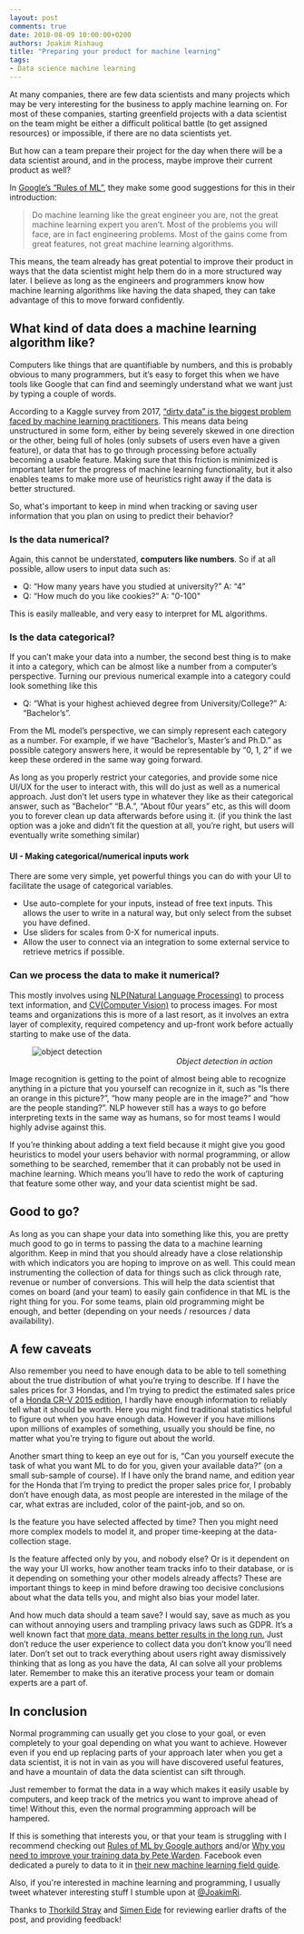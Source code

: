 ```yaml
---
layout: post
comments: true
date: 2018-08-09 10:00:00+0200
authors: Joakim Rishaug
title: "Preparing your product for machine learning"
tags:
- Data science machine learning
---
```


At many companies, there are few data scientists and many projects which may be very interesting for the business to
apply machine learning on. For most of these companies, starting greenfield projects with a data scientist on the team
might be either a difficult political battle (to get assigned resources) or impossible, if there are no data scientists yet.

But how can a team prepare their project for the day when there will be a data scientist
around, and in the process, maybe improve their current product as well?

In [Google’s “Rules of ML”](https://developers.google.com/machine-learning/guides/rules-of-ml/),
they make some good suggestions for this in their introduction:
> Do machine learning like the great engineer you are, not the great machine learning expert you aren’t.
Most of the problems you will face, are in fact engineering problems. Most of the gains come from great features, not great machine learning algorithms.

This means, the team already has great potential to improve their product in ways that the data
scientist might help them do in a more structured way later. I believe as long as the engineers and programmers
know how machine learning algorithms like having the data shaped, they can take advantage of this to move forward confidently.

## What kind of data does a machine learning algorithm like?
Computers like things that are quantifiable by numbers, and this is probably obvious to many programmers,
but it’s easy to forget this when we have tools like Google that can find and seemingly understand what we want just by typing a couple of words.

According to a Kaggle survey from 2017, [“dirty data” is the biggest problem faced by machine learning practitioners](https://www.theverge.com/2017/11/1/16589246/machine-learning-data-science-dirty-data-kaggle-survey-2017).
This means data being unstructured in some form, either by being severely skewed in one direction or the other, being
full of holes (only subsets of users even have a given feature), or data that has to go through processing before
actually becoming a usable feature. Making sure that this friction is minimized is important later for the progress
of machine learning functionality, but it also enables teams to make more use of heuristics right away if the data
is better structured.

So, what's important to keep in mind when tracking or saving user information that you plan on using to predict their behavior?

### Is the data numerical?
Again, this cannot be understated, **computers like numbers**. So if at all possible, allow users to input data such as:
* Q: “How many years have you studied at university?” A: “4”
* Q: “How much do you like cookies?” A: "0-100"


This is easily malleable, and very easy to interpret for ML algorithms.

### Is the data categorical?
If you can’t make your data into a number, the second best thing is to make it into a category,
which can be almost like a number from a computer’s perspective.
Turning our previous numerical example into a category could look something like this
* Q: “What is your highest achieved degree from University/College?” A: “Bachelor’s”.

From the ML model’s perspective,
we can simply represent each category as a number. For example, if we have “Bachelor’s, Master’s and Ph.D.”
as possible category answers here, it would be representable by “0, 1, 2” if we keep these ordered in the same way going forward.

As long as you properly restrict your categories, and provide some nice UI/UX for the user to interact with, this will
do just as well as a numerical approach. Just don’t let users type in whatever they like as their categorical answer,
such as “Bachelor” “B.A.”, “About f0ur years” etc, as this will doom you to forever clean up data afterwards before using it.
(if you think the last option was a joke and didn’t fit the question at all, you’re right, but users will eventually write something similar)

#### UI - Making categorical/numerical inputs work ####
There are some very simple, yet powerful things you can do with your UI to facilitate the usage of categorical variables.
* Use auto-complete for your inputs, instead of free text inputs. This allows the user to write in a natural way, but only select from the subset you have defined.
* Use sliders for scales from 0-X for numerical inputs.
* Allow the user to connect via an integration to some external service to retrieve metrics if possible.

### Can we process the data to make it numerical?
This mostly involves using [NLP(Natural Language Processing)](https://en.wikipedia.org/wiki/Natural_language_processing)
to process text information, and [CV(Computer Vision)](https://en.wikipedia.org/wiki/Computer_vision)
to process images. For most teams and organizations this is more of a last resort, as it involves an extra layer of
complexity, required competency and up-front work before actually starting to make use of the data.

<figure>
    <img class="center-block" src="/images/2018-08-09-preparing-your-product-for-ml/object_detection.jpg" alt="object detection" title="object detection" />
    <figcaption style="text-align:right; font-style:italic;">Object detection in action</figcaption>
</figure>

Image recognition is getting to the point of almost being able to recognize anything in a picture that you yourself
can recognize in it, such as “Is there an orange in this picture?”, “how many people are in the image?” and
“how are the people standing?”. NLP however still has a ways to go before interpreting texts in the same way as humans,
so for most teams I would highly advise against this.

If you’re thinking about adding a text field because it might give you good heuristics to model your
users behavior with normal programming, or allow something to be searched, remember that it can probably
not be used in machine learning. Which means you’ll have to redo the work of capturing that feature some other way, and your data scientist might be sad.

## Good to go?
As long as you can shape your data into something like this, you are pretty much good to go in terms to passing
the data to a machine learning algorithm. Keep in mind that you should already have a close relationship with which
 indicators you are hoping to improve on as well. This could mean instrumenting the collection of
 data for things such as click through rate, revenue or number of conversions. This will help the data scientist
 that comes on board (and your team) to easily gain confidence in that ML is the right thing for you.
 For some teams, plain old programming might be enough, and better (depending on your needs / resources / data availability).

## A few caveats
Also remember you need to have enough data to be able to tell something about the true distribution of what you’re trying to describe.
If I have the sales prices for 3 Hondas, and I’m trying to predict the estimated sales price of a [Honda CR-V 2015 edition](https://en.wikipedia.org/wiki/Honda_CR-V),
I hardly have enough information to reliably tell what it should be worth. Here you might find traditional
statistics helpful to figure out when you have enough data. However if you have millions upon millions of examples
of something, usually you should be fine, no matter what you’re trying to figure out about the world.

Another smart thing to keep an eye out for is, “Can you yourself execute the task of what you want ML to do for you,
given your available data?” (on a small sub-sample of course).
If I have only the brand name, and edition year for the Honda that I’m trying to predict the proper sales price for,
I probably don’t have enough data, as most people are interested in the milage of the car, what extras are included, color of the paint-job, and so on.

Is the feature you have selected affected by time? Then you might need more complex models to model it, and proper time-keeping at the data-collection stage.

Is the feature affected only by you, and nobody else? Or is it dependent on the way your UI works,
how another team tracks info to their database, or is it depending on something your other models already affects?
These are important things to keep in mind before drawing too decisive conclusions about what the data tells you, and might also bias your model later.

And how much data should a team save? I would say, save as much as you can without annoying users and trampling privacy laws such as GDPR.
It’s a well known fact that [more data, means better results in the long run.](https://youtu.be/yvDCzhbjYWs?t=551)
Just don’t reduce the user experience to collect data you don’t know you’ll need later.
Don’t set out to track everything about users right away dismissively thinking that as long as you have the data, AI can solve all your problems later.
Remember to make this an iterative process your team or domain experts are a part of.

## In conclusion
Normal programming can usually get you close to your goal, or even completely to your goal depending
on what you want to achieve. However even if you end up replacing parts of your approach later when you get a data scientist,
it is not in vain as you will have discovered useful features, and have a mountain of data the data scientist can sift through.

Just remember to format the data in a way which makes it easily usable by computers,
and keep track of the metrics you want to improve ahead of time! Without this, even the normal programming approach will be hampered.

If this is something that interests you, or that your team is struggling with
I recommend checking out [Rules of ML by Google authors](https://developers.google.com/machine-learning/guides/rules-of-ml/)
and/or [Why you need to improve your training data by Pete Warden](https://petewarden.com/2018/05/28/why-you-need-to-improve-your-training-data-and-how-to-do-it/).
Facebook even dedicated a purely to data to it in [their new machine learning field guide](https://research.fb.com/the-facebook-field-guide-to-machine-learning-video-series/).

Also, if you're interested in machine learning and programming, I usually tweet whatever interesting stuff I stumble upon at [@JoakimRi](https://twitter.com/JoakimRi).

Thanks to [Thorkild Stray](https://twitter.com/thorkilds) and [Simen Eide](https://twitter.com/simeneide) for reviewing earlier drafts of the post, and providing feedback!
